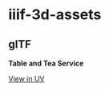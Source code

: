 # iiif-3d-assets

## glTF

__Table and Tea Service__

[View in UV](https://uv-v4.netlify.app/#?c=&m=&cv=&manifest=https%3A%2F%2Fiiif-3d-assets.netlify.app%2Fgltf%2Ftable-and-tea-service%2Findex.json)
